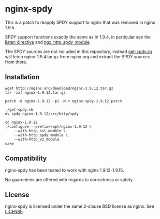 # nginx-spdy

This is a patch to reapply SPDY support to nginx that was removed in
nginx 1.9.5.

SPDY support functions exactly the same as in 1.9.4, in particular see the
[listen directive](http://nginx.org/en/docs/http/ngx_http_core_module.html#listen)
and [ngx\_http\_spdy\_module](http://nginx.org/en/docs/http/ngx_http_spdy_module.html).

The SPDY sources are not included in this repository, instead [get-spdy.sh](get-spdy.sh)
will fetch nginx-1.9.4.tar.gz from nginx.org and extract the SPDY sources from there.

## Installation

```
wget http://nginx.org/download/nginx-1.9.12.tar.gz
tar -zxf nginx-1.9.12.tar.gz

patch -d nginx-1.9.12 -p1 -N < nginx-spdy-1.9.12.patch

./get-spdy.sh
mv spdy nginx-1.9.12/src/http/spdy

cd nginx-1.9.12
./configure --prefix=/opt/nginx-1.9.12 \
	--with-http_ssl_module \
	--with-http_spdy_module \
	--with-http_v2_module
make
```

## Compatibility

nginx-spdy has been tested to work with nginx 1.9.12-1.9.15.

No guarentees are offered with regards to correctness or safety.

## License

nginx-spdy is licensed under the same 2-clause BSD license as nginx.
See [LICENSE](LICENSE).
